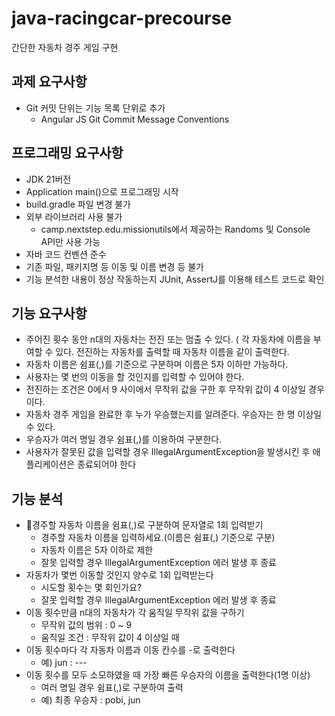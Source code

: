 # java-racingcar-precourse
간단한 자동차 경주 게임 구현

## 과제 요구사항
* Git 커밋 단위는 기능 목록 단위로 추가
  * Angular JS Git Commit Message Conventions

## 프로그래밍 요구사항
* JDK 21버전
* Application main()으로 프로그래밍 시작
* build.gradle 파일 변경 불가
* 외부 라이브러리 사용 불가
  * camp.nextstep.edu.missionutils에서 제공하는 Randoms 및 Console API만 사용 가능
* 자바 코드 컨벤션 준수
* 기존 파일, 패키지명 등 이동 및 이름 변경 등 불가
* 기능 분석한 내용이 정상 작동하는지 JUnit, AssertJ를 이용해 테스트 코드로 확인

## 기능 요구사항
* 주어진 횟수 동안 n대의 자동차는 전진 또는 멈출 수 있다.
( 각 자동차에 이름을 부여할 수 있다. 전진하는 자동차를 출력할 때 자동차 이름을 같이 출력한다.
* 자동차 이름은 쉼표(,)를 기준으로 구분하며 이름은 5자 이하만 가능하다.
* 사용자는 몇 번의 이동을 할 것인지를 입력할 수 있어야 한다.
* 전진하는 조건은 0에서 9 사이에서 무작위 값을 구한 후 무작위 값이 4 이상일 경우이다.
* 자동차 경주 게임을 완료한 후 누가 우승했는지를 알려준다. 우승자는 한 명 이상일 수 있다.
* 우승자가 여러 명일 경우 쉼표(,)를 이용하여 구분한다.
* 사용자가 잘못된 값을 입력할 경우 IllegalArgumentException을 발생시킨 후 애플리케이션은 종료되어야 한다

## 기능 분석
* 경주할 자동차 이름을 쉼표(,)로 구분하여 문자열로 1회 입력받기
  * 경주할 자동차 이름을 입력하세요.(이름은 쉼표(,) 기준으로 구분)
  * 자동차 이름은 5자 이하로 제한
  * 잘못 입력할 경우 IllegalArgumentException 에러 발생 후 종료
* 자동차가 몇번 이동할 것인지 양수로 1회 입력받는다
  * 시도할 횟수는 몇 회인가요?
  * 잘못 입력할 경우 IllegalArgumentException 에러 발생 후 종료
* 이동 횟수만큼 n대의 자동차가 각 움직일 무작위 값을 구하기
  * 무작위 값의 범위 : 0 ~ 9
  * 움직일 조건 : 무작위 값이 4 이상일 때
* 이동 횟수마다 각 자동차 이름과 이동 칸수를 -로 출력한다
  * 예) jun : ---
* 이동 횟수를 모두 소모하였을 때 가장 빠른 우승자의 이름을 출력한다(1명 이상)
  * 여러 명일 경우 쉼표(,)로 구분하여 출력
  * 예) 최종 우승자 : pobi, jun
